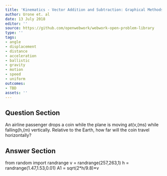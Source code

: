 ```yaml
---
title: 'Kinematics - Vector Addition and Subtraction: Graphical Methods'
author: Urone et. al
date: 13 July 2018
editor: ''
source: https://github.com/openwebwork/webwork-open-problem-library
type: ''
tags:
- angle
- displacement
- distance
- acceleration
- ballistic
- gravity
- motion
- speed
- uniform
outcomes:
- TBD
assets: ''
---
```


## Question Section 

An airline passenger drops a coin while the plane is moving at(v,(ms) while falling(h,(m) vertically. Relative to the Earth, how far will the coin travel horizontally?

## Answer Section

from random import randrange
v = randrange(257,263,1)
h = randrange(1.47,1.53,0.01)
A1 = sqrt(2*h/9.8)*v
